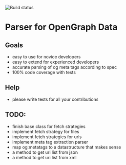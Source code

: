 ![Build status](https://travis-ci.org/ArnsboMedia/opengraph_parser.svg)

# Parser for OpenGraph Data

## Goals

 - easy to use for novice developers
 - easy to extend for experienced developers
 - accurate parsing of og meta tags according to spec
 - 100% code coverage with tests

## Help

 - please write tests for all your contributions


## TODO:

 - finish base class for fetch strategies
 - implement fetch strategy for files
 - implement fetch strategies for urls
 - implement meta tag extraction parser
 - map og:metatags to a datastructure that makes sense
 - a method to get uri list from json
 - a method to get uri list from xml


